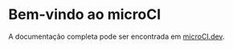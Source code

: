# Bem-vindo ao microCI

A documentação completa pode ser encontrada em [microCI.dev](https://microci.dev).

